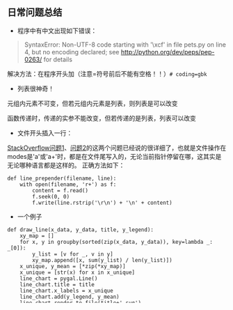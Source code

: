 ## 日常问题总结
* 程序中有中文出现如下错误：
> SyntaxError: Non-UTF-8 code starting with '\xcf' in file pets.py on line 4, but no encoding declared; see http://python.org/dev/peps/pep-0263/ for details

解决方法：在程序开头加（注意=符号前后不能有空格！！）`# coding=gbk`
* 列表很神奇！

元组内元素不可变，但若元组内元素是列表，则列表是可以改变

函数传递时，传递的实参不能改变，但若传递的是列表，列表可以改变

* 文件开头插入一行：

[StackOverflow问题1](https://stackoverflow.com/questions/4454298/prepend-a-line-to-an-existing-file-in-python)、[问题2](https://stackoverflow.com/questions/5914627/prepend-line-to-beginning-of-a-file/5917395)的这两个问题已经说的很详细了，也就是文件操作在modes是'a'或'a+'时，都是在文件尾写入的，无论当前指针停留在哪，这其实是无论哪种语言都是这样的。
正确方法如下：
```
def line_prepender(filename, line):
    with open(filename, 'r+') as f:
        content = f.read()
        f.seek(0, 0)
        f.write(line.rstrip('\r\n') + '\n' + content)
```

* 一个例子

```
def draw_line(x_data, y_data, title, y_legend):
    xy_map = []
    for x, y in groupby(sorted(zip(x_data, y_data)), key=lambda _: _[0]):
        y_list = [v for _, v in y]
        xy_map.append([x, sum(y_list) / len(y_list)])
    x_unique, y_mean = [*zip(*xy_map)]
    x_unique = [str(x) for x in x_unique]
    line_chart = pygal.Line()
    line_chart.title = title
    line_chart.x_labels = x_unique
    line_chart.add(y_legend, y_mean)
    line_chart.render_to_file(title+'.svg')
```
第3行其实是groupby的固定使用（示例如下），其中k是分类的关键值，data就是按这个分类的。g是分组后的一个个组。keyfunc是计算关键值函数的，在上例中`key = lambda _: _[0]` 中 lambda 是一个匿名函数，：前是输入，后是输出，_其实就是sorted(...)的元素，所以这个就是说按sorted(...)中的第一个元素分类，不清楚可以把sorted(...)打印出来。
```
for k, g in groupby(data, keyfunc):
```

* if __name__ == '__main__':

这在大多数程序中都会有，[这个问题](https://stackoverflow.com/questions/419163/what-does-if-name-main-do)说的很清楚。当这个py是当作主程序运行时，该语句下代码会直接运行。若该py是被其他调用时，则不会运行该语句下代码，如此便于调试。

* 装饰器

当要增强某个函数的功能（通常是应用于有切面需求的场景，比如：插入日志、性能测试、事务处理、缓存、权限校验等场景），但又不希望修改该函数，这种在代码运行期间动态增加功能的方式，称之为“装饰器”（Decorator）。

[这篇文章](https://foofish.net/python-decorator.html)解释得挺清楚。因为函数也是一个对象，所以可以写一个函数A，执行一些操作后，再返还函数B，然后用函数A套函数B。

* DataFrame 行遍历
```
for index, row in df.iterrows():
```

* python import时返回上级目录
```
import sys
sys.path.append("..")
```

* 相对路径：

假设test1文件夹下有test2文件夹，test2文件夹有test.py文件，其中形如'./test/'的路径，这就是相对路径，这个路径相对的并不是这个py文件所在位置，而是相对于执行该文件时的位置。

例如在test1文件夹下执行`py test2\test.py`那么就是test1文件夹下的test，同理test2文件夹下执行`py test.py`，那么就test2文件夹下的test。